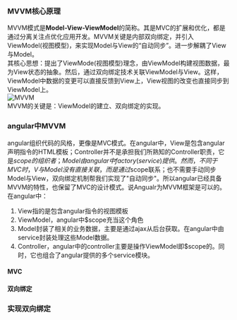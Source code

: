 ### MVVM核心原理  
MVVM模式是**Model-View-ViewModel**的简称。其是MVC的扩展和优化，都是通过分离关注点优化应用开发。MVVM关键是内部双向绑定，并引入ViewModel(视图模型)，来实现Model与View的“自动同步”。进一步解耦了View与Model。  
其核心思想：提出了ViewMode(视图模型)理念，由ViewModel构建视图数据，最为View状态的抽象。然后，通过双向绑定技术关联ViewModel与View。这样，ViewModel中数据的变更可以直接反馈到View上，View视图的改变也直接同步到ViewModel上。  
![MVVM](http://ozp3e2myx.bkt.clouddn.com/mvvm.jpg)  
MVVM的关键是：ViewModel的建立、双向绑定的实现。  
### angular中MVVM  
angular组织代码的风格，更像是MVC模式。在angular中，View是包含angular声明指令的HTML模板；Controller并不是承担我们所熟知的Controller职责，它是$scope的组织者；Model由angular中factory(service)提供。  
然而，不同于MVC时，V与Model没有直接关联，而是通过$scope联系；也不需要手动同步Model与View，双向绑定机制帮我们实现了"自动同步"。所以angular已经具备MVVM的特性，也保留了MVC的设计模式。说Angualr为MVVM框架是可以的。  
在angular中：  
1. View指的是包含angular指令的视图模板
2. ViewModel，angular中$scope充当这个角色
3. Model封装了相关的业务数据，主要是通过ajax从后台获取。在angular中由service封装处理这些Model数据。
4. Controller，angular中的controller主要是操作ViewModel即$scope的。同时，它也组合了angular提供的多个service模块。

#### MVC
#### 双向绑定
### 实现双向绑定